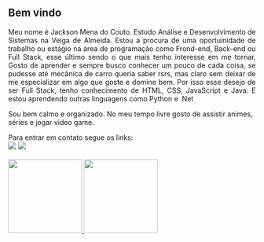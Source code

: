 <h2>Bem vindo</h2>

<p align="justify">Meu nome é Jackson Mena do Couto. Estudo Análise e Desenvolvimento de Sistemas na Veiga de Almeida. Estou a procura de uma oportuinidade de trabalho ou estágio na área de programação como Frond-end, Back-end ou Full Stack, esse último sendo o que mais tenho interesse em me tornar. Gosto de aprender e sempre busco conhecer um pouco de cada coisa, se pudesse até mecânica de carro queria saber rsrs, mas claro sem deixar de me especializar em algo que goste e domine bem. Por isso esse desejo de ser Full Stack, tenho conhecimento de HTML, CSS, JavaScript e Java. E estou aprendendo outras linguagens como Python e .Net</p> 

Sou bem calmo e organizado. No meu tempo livre gosto de assistir animes, séries e jogar video game. 

<div> 
  Para entrar em contato segue os links:<br>
  <a href = "mailto:contatomena.jack72@gmail.com"><img src="https://img.shields.io/badge/-Gmail-%23333?style=for-the-badge&logo=gmail&logoColor=white" target="_blank"></a>
  <a href="https://www.linkedin.com/in/jackson-mena-do-couto" target="_blank"><img src="https://img.shields.io/badge/-LinkedIn-%230077B5?style=for-the-badge&logo=linkedin&logoColor=white" target="_blank"></a>
</div>
<br>
<div>
  <a href="https://github.com/jackmena">
  <img height="150em" src="https://github-readme-stats.vercel.app/api?username=jackmena&show_icons=true&theme=merko&include_all_commits=true&count_private=true"/>
  <img height="150em" src="https://github-readme-stats.vercel.app/api/top-langs/?username=jackmena&layout=compact&langs_count=7&theme=merko"/>
</div>
